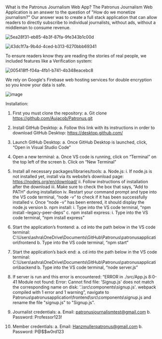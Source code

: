 What is the Patronus Journalism Web App?
The Patronus Journalism Web Application is an answer to the question of "How do we monetize journalism?"
Our answer was to create a full stack application that can allow readers to directly subscribe to individual journalists, without ads, without a middleman to consume revenue.



![5ea28f31-eb85-4b3f-87fa-9fe343b1c00d](https://github.com/user-attachments/assets/e4c0de7e-ae0d-42a2-8419-666a415a6171)

![43dc1f7a-9b4d-4ced-b313-6270bbb69341](https://github.com/user-attachments/assets/b40a0f17-40da-4b78-9011-16b8482873c4)


To ensure readers know they are reading the stories of real people, we included features like a Verification system: 

![005418ff-f04a-4fb1-b741-4b348eacebc8](https://github.com/user-attachments/assets/c78ee325-9ba6-4a17-b936-68f679992b33)



We rely on Google's Firebase web hosting services for double encryption so you know your data is safe.

![image](https://github.com/user-attachments/assets/005418ff-f04a-4fb1-b741-4b348eacebc8)






Installation:
1.	First you must clone the repository:
a.	Git clone https://github.com/Aujacob/Patronus.git

2.	Install GitHub Desktop:
a.	Follow this link with its instructions in order to download GitHub Desktop: https://desktop.github.com/

3.	Launch GitHub Desktop:
a.	Once GitHub Desktop is launched, click, “Open in Visual Studio Code”

4.	Open a new terminal:
a.	Once VS code is running, click on “Terminal” on the top left of the screen 
b.	Click on “New Terminal”

5.	Install all necessary packages/libraries/tools:
a.	Node.js: 
i.	If node.js is not installed yet, install via its website’s download page: https://nodejs.org/en/download/
ii.	Follow instructions of installation after the download
iii.	Make sure to check the box that says, “Add to PATH” during installation
iv.	Restart your command prompt and type into the VS code terminal, “node -v” to check if it has been successfully installed
v.	Once “node -v” has been entered, it should display the node.js version
b.	npm install:
i.	Type into the VS code terminal, “npm install –legacy-peer-deps”
c.	npm install express:
i.	Type into the VS code terminal, “npm install express”

6.	Start the application’s frontend:
a.	cd into the path below in the VS code terminal:
C:\Users\ashra\OneDrive\Documents\GitHub\Patronus\patronusapplication\frontend
b.	Type into the VS code terminal, “npm start”

7.	Start the application’s back end:
a.	cd into the path below in the VS code terminal: C:\Users\ashra\OneDrive\Documents\GitHub\Patronus\patronusapplication\backend
b.	Type into the VS code terminal, “node server.js”

8.	If server is run and this error is encountered: “ERROR in ./src/App.js 8:0-41 Module not found: Error: Cannot find file: 'Signup.js' does not match the corresponding name on disk: '.\src\components\signup.js'. webpack compiled with 1 error and 1 warning”, navigate to Patronus\patronusapplication\frontend\src\components\signup.js and rename the file "signup.js" to "Signup.js".

9.	Journalist credentials:
a.	Email: patronusjournalismtest@gmail.com
b.	Password: Professor123!
10.	Member credentials:
a.	Email: Hanzmullerpatronus@gmail.com	
b.	Password: P@$$w0rd123

